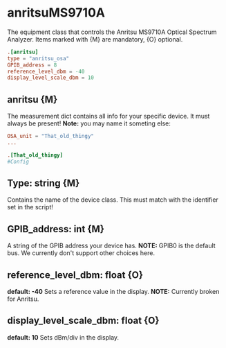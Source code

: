 # anritsuMS9710A
The equipment class that controls the Anritsu MS9710A Optical Spectrum Analyzer.
Items marked with {M} are mandatory, {O} optional.


```toml
.[anritsu]
type = "anritsu_osa"
GPIB_address = 8
reference_level_dbm = -40
display_level_scale_dbm = 10
```
## anritsu {M}
The measurement dict contains all info for your specific device. It must always be present! 
**Note:** you may name it someting else:
``` TOML
OSA_unit = "That_old_thingy"
...

.[That_old_thingy]
#Config
```

## Type: string {M}
Contains the name of the device class. This must match with the identifier set in the script!

## GPIB_address: int {M}
A string of the GPIB address your device has. **NOTE:** GPIB0 is the default bus. We currently don't support other choices here.

## reference_level_dbm: float {O}
**default: -40**
Sets a reference value in the display. **NOTE:** Currently broken for Anritsu. 

## display_level_scale_dbm: float {O}
**default: 10**
Sets dBm/div in the display.